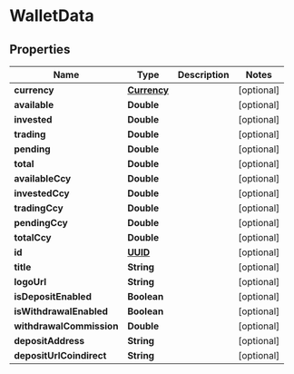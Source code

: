 # WalletData

## Properties
Name | Type | Description | Notes
------------ | ------------- | ------------- | -------------
**currency** | [**Currency**](Currency.md) |  |  [optional]
**available** | **Double** |  |  [optional]
**invested** | **Double** |  |  [optional]
**trading** | **Double** |  |  [optional]
**pending** | **Double** |  |  [optional]
**total** | **Double** |  |  [optional]
**availableCcy** | **Double** |  |  [optional]
**investedCcy** | **Double** |  |  [optional]
**tradingCcy** | **Double** |  |  [optional]
**pendingCcy** | **Double** |  |  [optional]
**totalCcy** | **Double** |  |  [optional]
**id** | [**UUID**](UUID.md) |  |  [optional]
**title** | **String** |  |  [optional]
**logoUrl** | **String** |  |  [optional]
**isDepositEnabled** | **Boolean** |  |  [optional]
**isWithdrawalEnabled** | **Boolean** |  |  [optional]
**withdrawalCommission** | **Double** |  |  [optional]
**depositAddress** | **String** |  |  [optional]
**depositUrlCoindirect** | **String** |  |  [optional]
